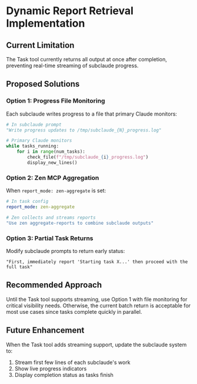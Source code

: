 # Dynamic Report Retrieval Implementation

## Current Limitation
The Task tool currently returns all output at once after completion, preventing real-time streaming of subclaude progress.

## Proposed Solutions

### Option 1: Progress File Monitoring
Each subclaude writes progress to a file that primary Claude monitors:
```python
# In subclaude prompt
"Write progress updates to /tmp/subclaude_{N}_progress.log"

# Primary Claude monitors
while tasks_running:
    for i in range(num_tasks):
        check_file(f"/tmp/subclaude_{i}_progress.log")
        display_new_lines()
```

### Option 2: Zen MCP Aggregation
When `report_mode: zen-aggregate` is set:
```yaml
# In task config
report_mode: zen-aggregate

# Zen collects and streams reports
"Use zen aggregate-reports to combine subclaude outputs"
```

### Option 3: Partial Task Returns
Modify subclaude prompts to return early status:
```
"First, immediately report 'Starting task X...' then proceed with the full task"
```

## Recommended Approach
Until the Task tool supports streaming, use Option 1 with file monitoring for critical visibility needs. Otherwise, the current batch return is acceptable for most use cases since tasks complete quickly in parallel.

## Future Enhancement
When the Task tool adds streaming support, update the subclaude system to:
1. Stream first few lines of each subclaude's work
2. Show live progress indicators
3. Display completion status as tasks finish